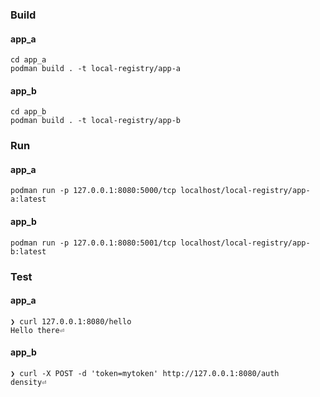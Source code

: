 ### Build

#### app_a

```
cd app_a
podman build . -t local-registry/app-a
```

#### app_b

```
cd app_b
podman build . -t local-registry/app-b
```

### Run

#### app_a

```
podman run -p 127.0.0.1:8080:5000/tcp localhost/local-registry/app-a:latest
```

#### app_b

```
podman run -p 127.0.0.1:8080:5001/tcp localhost/local-registry/app-b:latest
```

### Test

#### app_a

```
❯ curl 127.0.0.1:8080/hello
Hello there⏎
```

#### app_b

```
❯ curl -X POST -d 'token=mytoken' http://127.0.0.1:8080/auth
density⏎
```